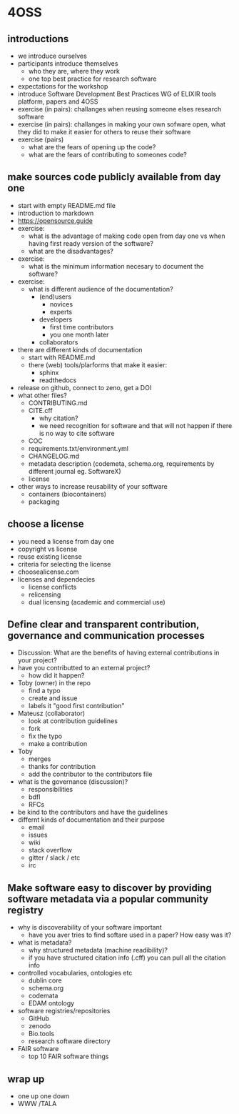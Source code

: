 # 4OSS

## introductions

- we introduce ourselves
- participants introduce themselves
  - who they are, where they work
  - one top best practice for research software
- expectations for the workshop
- introduce Software Development Best Practices WG of ELIXIR tools platform, papers and 4OSS
- exercise (in pairs): challanges when reusing someone elses research software
- exercise (in pairs): challanges in making your own sofware open, what they did to make it easier for others to reuse their software
- exercise (pairs)
  - what are the fears of opening up the code?
  - what are the fears of contributing to someones code?

## make sources code publicly available from day one

- start with empty README.md file
- introduction to markdown
- https://opensource.guide
- exercise:
  - what is the advantage of making code open from day one vs when having first ready version of the software?
  - what are the disadvantages?
- exercise:
  - what is the minimum information necesary to document the software?
- exercise:
  - what is different audience of the documentation?
    - (end)users
      - novices
      - experts
    - developers
      - first time contributors
      - you one month later
    - collaborators
- there are different kinds of documentation
  - start with README.md
  - there (web) tools/plarforms that make it easier:
    - sphinx
    - readthedocs
- release on github, connect to zeno, get a DOI
- what other files?
  - CONTRIBUTING.md
  - CITE.cff
    - why citation?
    - we need recognition for software and that will not happen if there is no way to cite software
  - COC
  - requirements.txt/environment.yml
  - CHANGELOG.md
  - metadata description (codemeta, schema.org, requirements by different journal eg. SoftwareX)
  - license
- other ways to increase reusability of your software
  - containers (biocontainers)
  - packaging


## choose a license

- you need a license from day one
- copyright vs license
- reuse existing license
- criteria for selecting the license
- choosealicense.com
- licenses and dependecies
  - license conflicts
  - relicensing
  - dual licensing (academic and commercial use)

## Define clear and transparent contribution, governance and communication processes

- Discussion: What are the benefits of having external contributions in your project?
- have you contributted to an external project?
  - how did it happen?
- Toby (owner) in the repo
    - find a typo
    - create and issue
    - labels it "good first contribution"
- Mateusz (collaborator)
    - look at contribution guidelines
    - fork
    - fix the typo
    - make a contribution
- Toby
  - merges
  - thanks for contribution
  - add the contributor to the contributors file
- what is the governance (discussion)?
  - responsibilities
  - bdfl
  - RFCs
- be kind to the contributors and have the guidelines
- differnt kinds of documentation and their purpose
  - email
  - issues
  - wiki
  - stack overflow
  - gitter / slack / etc
  - irc

## Make software easy to discover by providing software metadata via a popular community registry

- why is discoverability of your software important
  - have you aver tries to find softare used in a paper? How easy was it?
- what is metadata?
  - why structured metadata (machine readibility)?
  - if you have structured citation info (.cff) you can pull all the citation info
- controlled vocabularies, ontologies etc
  - dublin core
  - schema.org
  - codemata
  - EDAM ontology
- software registries/repositories
  - GitHub
  - zenodo
  - Bio.tools
  - research software directory
- FAIR software
  - top 10 FAIR software things

## wrap up

- one up one down
- WWW /TALA
